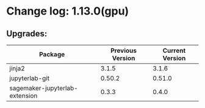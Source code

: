 # Change log: 1.13.0(gpu)

## Upgrades: 

Package | Previous Version | Current Version
---|---|---
jinja2|3.1.5|3.1.6
jupyterlab-git|0.50.2|0.51.0
sagemaker-jupyterlab-extension|0.3.3|0.4.0
